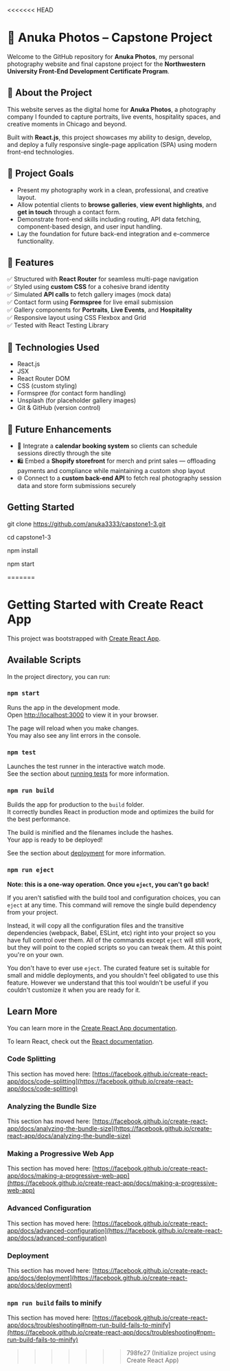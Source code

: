 <<<<<<< HEAD
# 📸 Anuka Photos – Capstone Project

Welcome to the GitHub repository for **Anuka Photos**, my personal photography website and final capstone project for the **Northwestern University Front-End Development Certificate Program**.

## 🌟 About the Project

This website serves as the digital home for **Anuka Photos**, a photography company I founded to capture portraits, live events, hospitality spaces, and creative moments in Chicago and beyond.

Built with **React.js**, this project showcases my ability to design, develop, and deploy a fully responsive single-page application (SPA) using modern front-end technologies.

## 🎯 Project Goals

- Present my photography work in a clean, professional, and creative layout.
- Allow potential clients to **browse galleries**, **view event highlights**, and **get in touch** through a contact form.
- Demonstrate front-end skills including routing, API data fetching, component-based design, and user input handling.
- Lay the foundation for future back-end integration and e-commerce functionality.

## 🧩 Features

✅ Structured with **React Router** for seamless multi-page navigation  
✅ Styled using **custom CSS** for a cohesive brand identity  
✅ Simulated **API calls** to fetch gallery images (mock data)  
✅ Contact form using **Formspree** for live email submission  
✅ Gallery components for **Portraits**, **Live Events**, and **Hospitality**  
✅ Responsive layout using CSS Flexbox and Grid  
✅ Tested with React Testing Library

## 🚀 Technologies Used

- React.js
- JSX
- React Router DOM
- CSS (custom styling)
- Formspree (for contact form handling)
- Unsplash (for placeholder gallery images)
- Git & GitHub (version control)

## 🔧 Future Enhancements

- 📅 Integrate a **calendar booking system** so clients can schedule sessions directly through the site  
- 🛍️ Embed a **Shopify storefront** for merch and print sales — offloading payments and compliance while maintaining a custom shop layout  
- 🌐 Connect to a **custom back-end API** to fetch real photography session data and store form submissions securely

## Getting Started

git clone https://github.com/anuka3333/capstone1-3.git

cd capstone1-3

npm install

npm start

=======
# Getting Started with Create React App

This project was bootstrapped with [Create React App](https://github.com/facebook/create-react-app).

## Available Scripts

In the project directory, you can run:

### `npm start`

Runs the app in the development mode.\
Open [http://localhost:3000](http://localhost:3000) to view it in your browser.

The page will reload when you make changes.\
You may also see any lint errors in the console.

### `npm test`

Launches the test runner in the interactive watch mode.\
See the section about [running tests](https://facebook.github.io/create-react-app/docs/running-tests) for more information.

### `npm run build`

Builds the app for production to the `build` folder.\
It correctly bundles React in production mode and optimizes the build for the best performance.

The build is minified and the filenames include the hashes.\
Your app is ready to be deployed!

See the section about [deployment](https://facebook.github.io/create-react-app/docs/deployment) for more information.

### `npm run eject`

**Note: this is a one-way operation. Once you `eject`, you can't go back!**

If you aren't satisfied with the build tool and configuration choices, you can `eject` at any time. This command will remove the single build dependency from your project.

Instead, it will copy all the configuration files and the transitive dependencies (webpack, Babel, ESLint, etc) right into your project so you have full control over them. All of the commands except `eject` will still work, but they will point to the copied scripts so you can tweak them. At this point you're on your own.

You don't have to ever use `eject`. The curated feature set is suitable for small and middle deployments, and you shouldn't feel obligated to use this feature. However we understand that this tool wouldn't be useful if you couldn't customize it when you are ready for it.

## Learn More

You can learn more in the [Create React App documentation](https://facebook.github.io/create-react-app/docs/getting-started).

To learn React, check out the [React documentation](https://reactjs.org/).

### Code Splitting

This section has moved here: [https://facebook.github.io/create-react-app/docs/code-splitting](https://facebook.github.io/create-react-app/docs/code-splitting)

### Analyzing the Bundle Size

This section has moved here: [https://facebook.github.io/create-react-app/docs/analyzing-the-bundle-size](https://facebook.github.io/create-react-app/docs/analyzing-the-bundle-size)

### Making a Progressive Web App

This section has moved here: [https://facebook.github.io/create-react-app/docs/making-a-progressive-web-app](https://facebook.github.io/create-react-app/docs/making-a-progressive-web-app)

### Advanced Configuration

This section has moved here: [https://facebook.github.io/create-react-app/docs/advanced-configuration](https://facebook.github.io/create-react-app/docs/advanced-configuration)

### Deployment

This section has moved here: [https://facebook.github.io/create-react-app/docs/deployment](https://facebook.github.io/create-react-app/docs/deployment)

### `npm run build` fails to minify

This section has moved here: [https://facebook.github.io/create-react-app/docs/troubleshooting#npm-run-build-fails-to-minify](https://facebook.github.io/create-react-app/docs/troubleshooting#npm-run-build-fails-to-minify)
>>>>>>> 798fe27 (Initialize project using Create React App)

